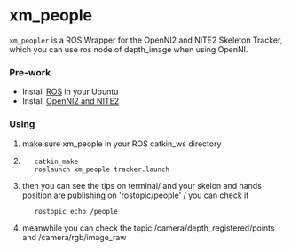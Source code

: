 xm_people
===============

`xm_peopler` is a ROS Wrapper for the OpenNI2 and NiTE2 Skeleton Tracker, which you can use ros node of depth_image when using OpenNI. 
### Pre-work
- Install [ROS](http://www.ros.org/) in your Ubuntu
- Install [OpenNI2 and NITE2](https://ariandy1.wordpress.com/2013/07/10/ros-openni2-nite2/)
### Using
 1. make sure xm_people in your ROS catkin_ws directory
 2. 
	 ```
		catkin_make
		roslaunch xm_people tracker.launch 
	 ```
 3. then you can see the tips on terminal/
 and your skelon and hands position are publishing on 'rostopic/people' /
 you can check it 
	 ```
		rostopic echo /people
	 ```
 
 4. meanwhile you can check the topic /camera/depth_registered/points and /camera/rgb/image_raw
